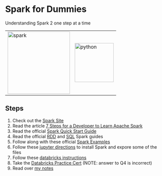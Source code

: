# Spark for Dummies
Understanding Spark 2 one step at a time

<table>
    <tr>
        <td>
            <img src="https://spark.apache.org/images/spark-logo-trademark.png" alt="spark" width="200">
        </td>
        <td>
            <img src="https://www.python.org/static/opengraph-icon-200x200.png" alt="python" width="125">
        </td>
    </tr>
</table>

## Steps

1. Check out the [Spark Site](https://spark.apache.org/)
2. Read the article [7 Steps for a Developer to Learn Apache Spark](https://pages.databricks.com/rs/094-YMS-629/images/7-steps-for-a-developer-to-learn-apache-spark.pdf?mkt_tok=eyJpIjoiTlRZM05EYzNOakF6WmpaayIsInQiOiJOXC9lQTdEdVhmQllRQ2pJREJMdEZuVFFBXC9COXdjSnUyd1k2aTRKUkZIeUFsUHpHXC9tRitBQzZybmdXRm95U1dpWm80aEFmK2FaQ3ByRzVvUTZPY1RQTkk4WUtRdUszVHlKaE5ZUW5kWlBvaUVwUmtiZTk5NE53Nk03Q1wvemJWbzUifQ%3D%3D)
3. Read the official [Spark Quick Start Guide](https://spark.apache.org/docs/latest/quick-start.html)
4. Read the official [RDD](https://spark.apache.org/docs/latest/rdd-programming-guide.html) and [SQL](https://spark.apache.org/docs/latest/sql-programming-guide.html) Spark guides
5. Follow along with these official [Spark Examples](https://spark.apache.org/examples.html)
6. Follow these [jupyter directions](./projects/jupyter/README.md) to install Spark and expore some of the files
7. Follow these [databricks instructions](./projects/databricks)
8. Take the [Databricks Practice Cert](https://databricks-prod-cloudfront.cloud.databricks.com/public/793177bc53e528530b06c78a4fa0e086/0/6221173/100020/latest.html) (NOTE: answer to Q4 is incorrect)
9. Read over [my notes](./Everything.md)
